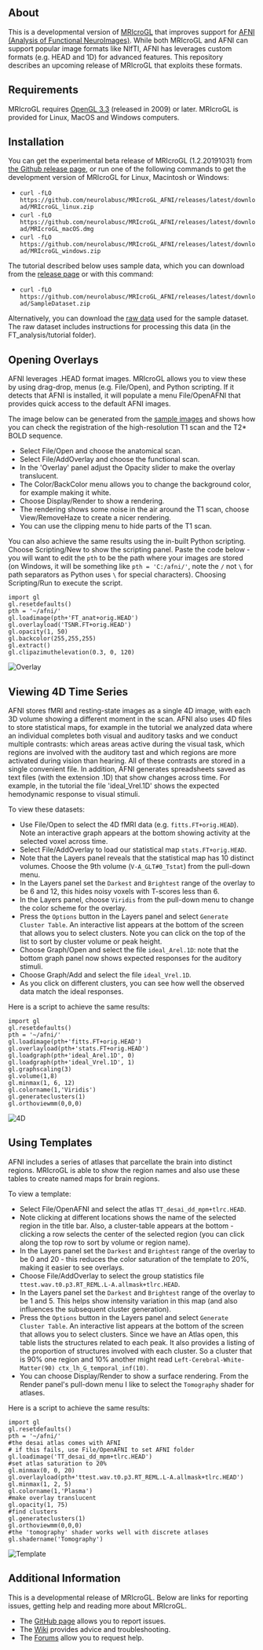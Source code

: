 ## About

This is a developmental version of [MRIcroGL](https://www.nitrc.org/plugins/mwiki/index.php/mricrogl:MainPage) that improves support for [AFNI (Analysis of Functional NeuroImages)](https://afni.nimh.nih.gov). While both MRIcroGL and AFNI can support popular image formats like NIfTI, AFNI has leverages custom formats (e.g. HEAD and 1D) for advanced features. This repository describes an upcoming release of MRIcroGL that exploits these formats.

## Requirements

MRIcroGL requires [OpenGL 3.3](https://www.mccauslandcenter.sc.edu/mricrogl/troubleshooting) (released in 2009) or later. MRIcroGL is provided for Linux, MacOS and Windows computers.

## Installation

You can get the experimental beta release of MRIcroGL (1.2.20191031) from [the Github release page](https://github.com/neurolabusc/MRIcroGL_AFNI/releases), or run one of the following commands to get the development version of MRIcroGL for Linux, Macintosh or Windows: 

   * `curl -fLO https://github.com/neurolabusc/MRIcroGL_AFNI/releases/latest/download/MRIcroGL_linux.zip`
   * `curl -fLO https://github.com/neurolabusc/MRIcroGL_AFNI/releases/latest/download/MRIcroGL_macOS.dmg`
   * `curl -fLO https://github.com/neurolabusc/MRIcroGL_AFNI/releases/latest/download/MRIcroGL_windows.zip`
   
The tutorial described below uses sample data, which you can download from the [release page](https://github.com/neurolabusc/MRIcroGL_AFNI/releases) or with this command:
   
   * `curl -fLO https://github.com/neurolabusc/MRIcroGL_AFNI/releases/latest/download/SampleDataset.zip`

Alternatively, you can download the [raw data](https://afni.nimh.nih.gov/pub/dist/edu/data/CD.expanded/AFNI_data6/unix_tutorial/misc/install.data.html) used for the sample dataset. The raw dataset includes instructions for processing this data (in the FT_analysis/tutorial folder).

## Opening Overlays

AFNI leverages .HEAD format images. MRIcroGL allows you to view these by using drag-drop, menus (e.g. File/Open), and Python scripting. If it detects that AFNI is installed, it will populate a menu File/OpenAFNI that provides quick access to the default AFNI images.

The image below can be generated from the [sample images](https://github.com/neurolabusc/MRIcroGL_AFNI/releases) and shows how you can check the registration of the high-resolution T1 scan and the T2* BOLD sequence. 
 - Select File/Open and choose the anatomical scan.
 - Select File/AddOverlay and choose the functional scan.
 - In the 'Overlay' panel adjust the Opacity slider to make the overlay translucent.
 - The Color/BackColor menu allows you to change the background color, for example making it white.
 - Choose Display/Render to show a rendering.
 - The rendering shows some noise in the air around the T1 scan, choose View/RemoveHaze to create a nicer rendering.
 - You can use the clipping menu to hide parts of the T1 scan.
 
You can also achieve the same results using the in-built Python scripting. Choose Scripting/New to show the scripting panel. Paste the code below - you will want to edit the `pth` to be the path where your images are stored (on Windows, it will be something like `pth = 'C:/afni/'`, note the `/` not `\` for path separators as Python uses `\` for special characters). Choosing Scripting/Run to execute the script.


```
import gl
gl.resetdefaults()
pth = '~/afni/'
gl.loadimage(pth+'FT_anat+orig.HEAD')
gl.overlayload('TSNR.FT+orig.HEAD')
gl.opacity(1, 50)
gl.backcolor(255,255,255)
gl.extract()
gl.clipazimuthelevation(0.3, 0, 120)
```

![Overlay](Overlay.png)

## Viewing 4D Time Series

AFNI stores fMRI and resting-state images as a single 4D image, with each 3D volume showing a different moment in the scan. AFNI also uses 4D files to store statistical maps, for example in the tutorial we analyzed data where an individual completes both visual and auditory tasks and we conduct multiple contrasts: which areas areas active during the visual task, which regions are involved with the auditory tast and which regions are more activated during vision than hearing. All of these contrasts are stored in a single convenient file. In addition, AFNI generates spreadsheets saved as text files (with the extension .1D) that show changes across time. For example, in the tutorial the file 'ideal_Vrel.1D' shows the expected hemodynamic response to visual stimuli.

To view these datasets:
 - Use File/Open to select the 4D fMRI data (e.g. `fitts.FT+orig.HEAD`). Note an interactive graph appears at the bottom showing activity at the selected voxel across time.
 - Select File/AddOverlay to load our statistical map `stats.FT+orig.HEAD`. 
 - Note that the Layers panel reveals that the statistical map has 10 distinct volumes. Choose the 9th volume (`V-A_GLT#0_Tstat`) from the pull-down menu.
 - In the Layers panel set the `Darkest` and `Brightest` range of the overlay to be 6 and 12, this hides noisy voxels with T-scores less than 6.
 - In the Layers panel, choose `Viridis` from the pull-down menu to change the color scheme for the overlay.
 - Press the `Options` button in the Layers panel and select `Generate Cluster Table`. An interactive list appears at the bottom of the screen that allows you to select clusters. Note you can click on the top of the list to sort by cluster volume or peak height.
 - Choose Graph/Open and select the file `ideal_Arel.1D`: note that the bottom graph panel now shows expected responses for the auditory stimuli.
 - Choose Graph/Add and select the file `ideal_Vrel.1D`. 
 - As you click on different clusters, you can see how well the observed data match the ideal responses.

Here is a script to achieve the same results:

```
import gl
gl.resetdefaults()
pth = '~/afni/'
gl.loadimage(pth+'fitts.FT+orig.HEAD')
gl.overlayload(pth+'stats.FT+orig.HEAD')
gl.loadgraph(pth+'ideal_Arel.1D', 0)
gl.loadgraph(pth+'ideal_Vrel.1D', 1)
gl.graphscaling(3)
gl.volume(1,8)
gl.minmax(1, 6, 12)
gl.colorname(1,'Viridis')
gl.generateclusters(1)
gl.orthoviewmm(0,0,0)
```

![4D](4D.png)

## Using Templates

AFNI includes a series of atlases that parcellate the brain into distinct regions. MRIcroGL is able to show the region names and also use these tables to create named maps for brain regions.

To view a template:
 - Select File/OpenAFNI and select the atlas `TT_desai_dd_mpm+tlrc.HEAD`.
 - Note clicking at different locations shows the name of the selected region in the title bar. Also, a cluster-table appears at the bottom - clicking a row selects the center of the selected region (you can click along the top row to sort by volume or region name).
 - In the Layers panel set the `Darkest` and `Brightest` range of the overlay to be 0 and 20 - this reduces the color saturation of the template to 20%, making it easier to see overlays.
 - Choose File/AddOverlay to select the group statistics file `ttest.wav.t0.p3.RT_REML.L-A.allmask+tlrc.HEAD`.
 - In the Layers panel set the `Darkest` and `Brightest` range of the overlay to be 1 and 5. This helps show intensity variation in this map (and also influences the subsequent cluster generation).
 - Press the `Options` button in the Layers panel and select `Generate Cluster Table`. An interactive list appears at the bottom of the screen that allows you to select clusters. Since we have an Atlas open, this table lists the structures related to each peak. It also provides a listing of the proportion of structures involved with each cluster. So a cluster that is 90% one region and 10% another might read `Left-Cerebral-White-Matter(90) ctx_lh_G_temporal_inf(10)`.
 - You can choose Display/Render to show a surface rendering. From the Render panel's pull-down menu I like to select the `Tomography` shader for atlases.

Here is a script to achieve the same results:

```
import gl
gl.resetdefaults()
pth = '~/afni/'
#the desai atlas comes with AFNI
# if this fails, use File/OpenAFNI to set AFNI folder
gl.loadimage('TT_desai_dd_mpm+tlrc.HEAD')
#set atlas saturation to 20%
gl.minmax(0, 0, 20)
gl.overlayload(pth+'ttest.wav.t0.p3.RT_REML.L-A.allmask+tlrc.HEAD')
gl.minmax(1, 2, 5)
gl.colorname(1,'Plasma')
#make overlay translucent
gl.opacity(1, 75)
#find clusters
gl.generateclusters(1)
gl.orthoviewmm(0,0,0)
#the 'tomography' shader works well with discrete atlases
gl.shadername('Tomography')
```

![Template](Template.png)

## Additional Information

This is a developmental release of MRIcroGL. Below are links for reporting issues, getting help and reading more about MRIcroGL.

 - The [GitHub page](https://github.com/rordenlab/MRIcroGL12) allows you to report issues.
 - The [Wiki](https://www.nitrc.org/plugins/mwiki/index.php/mricrogl:MainPage) provides advice and troubleshooting.
 - The [Forums](https://www.nitrc.org/forum/?group_id=889) allow you to request help.
